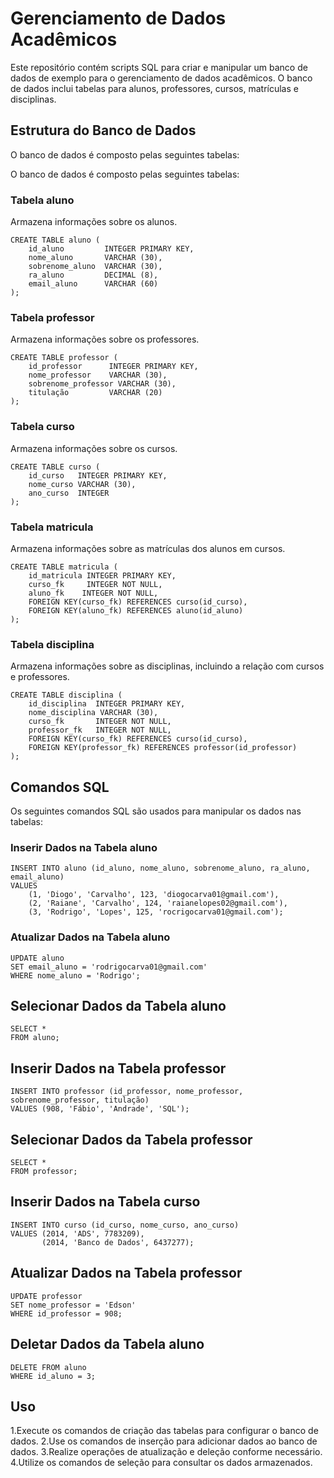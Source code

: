 # Gerenciamento de Dados Acadêmicos
Este repositório contém scripts SQL para criar e manipular um banco de dados de exemplo para o gerenciamento de dados acadêmicos. O banco de dados inclui tabelas para alunos, professores, cursos, matrículas e disciplinas.

## Estrutura do Banco de Dados
O banco de dados é composto pelas seguintes tabelas:

O banco de dados é composto pelas seguintes tabelas:

### Tabela aluno
Armazena informações sobre os alunos.
```
CREATE TABLE aluno (
    id_aluno         INTEGER PRIMARY KEY,
    nome_aluno       VARCHAR (30),
    sobrenome_aluno  VARCHAR (30),
    ra_aluno         DECIMAL (8),
    email_aluno      VARCHAR (60)
);
```
### Tabela professor
Armazena informações sobre os professores.
```
CREATE TABLE professor (
    id_professor      INTEGER PRIMARY KEY,
    nome_professor    VARCHAR (30),
    sobrenome_professor VARCHAR (30),
    titulação         VARCHAR (20)
);
```
### Tabela curso
Armazena informações sobre os cursos.
```
CREATE TABLE curso (
    id_curso   INTEGER PRIMARY KEY,
    nome_curso VARCHAR (30), 
    ano_curso  INTEGER
);
```
### Tabela matricula
Armazena informações sobre as matrículas dos alunos em cursos.
```
CREATE TABLE matricula (
    id_matricula INTEGER PRIMARY KEY,
    curso_fk     INTEGER NOT NULL,
    aluno_fk    INTEGER NOT NULL,
    FOREIGN KEY(curso_fk) REFERENCES curso(id_curso), 
    FOREIGN KEY(aluno_fk) REFERENCES aluno(id_aluno)
);
```
### Tabela disciplina
Armazena informações sobre as disciplinas, incluindo a relação com cursos e professores.
```
CREATE TABLE disciplina (
    id_disciplina  INTEGER PRIMARY KEY,
    nome_disciplina VARCHAR (30),
    curso_fk       INTEGER NOT NULL,
    professor_fk   INTEGER NOT NULL,
    FOREIGN KEY(curso_fk) REFERENCES curso(id_curso), 
    FOREIGN KEY(professor_fk) REFERENCES professor(id_professor)
);
```
## Comandos SQL
Os seguintes comandos SQL são usados para manipular os dados nas tabelas:

### Inserir Dados na Tabela aluno
```
INSERT INTO aluno (id_aluno, nome_aluno, sobrenome_aluno, ra_aluno, email_aluno)
VALUES 
    (1, 'Diogo', 'Carvalho', 123, 'diogocarva01@gmail.com'),
    (2, 'Raiane', 'Carvalho', 124, 'raianelopes02@gmail.com'),
    (3, 'Rodrigo', 'Lopes', 125, 'rocrigocarva01@gmail.com');
```
### Atualizar Dados na Tabela aluno
```
UPDATE aluno
SET email_aluno = 'rodrigocarva01@gmail.com'
WHERE nome_aluno = 'Rodrigo';
```
## Selecionar Dados da Tabela aluno
```
SELECT *
FROM aluno;
```
## Inserir Dados na Tabela professor
```
INSERT INTO professor (id_professor, nome_professor, sobrenome_professor, titulação)
VALUES (908, 'Fábio', 'Andrade', 'SQL');
```
## Selecionar Dados da Tabela professor
```
SELECT *
FROM professor;
```
## Inserir Dados na Tabela curso
```
INSERT INTO curso (id_curso, nome_curso, ano_curso)
VALUES (2014, 'ADS', 7783209),
       (2014, 'Banco de Dados', 6437277);
```
## Atualizar Dados na Tabela professor
```
UPDATE professor 
SET nome_professor = 'Edson'
WHERE id_professor = 908;
```
## Deletar Dados da Tabela aluno
```
DELETE FROM aluno
WHERE id_aluno = 3;
```
## Uso
1.Execute os comandos de criação das tabelas para configurar o banco de dados.
2.Use os comandos de inserção para adicionar dados ao banco de dados.
3.Realize operações de atualização e deleção conforme necessário.
4.Utilize os comandos de seleção para consultar os dados armazenados.




















